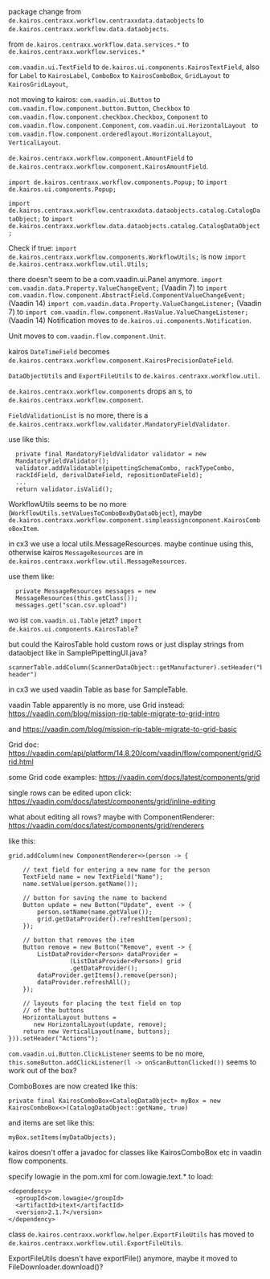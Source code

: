 package change from
`de.kairos.centraxx.workflow.centraxxdata.dataobjects` to
`de.kairos.centraxx.workflow.data.dataobjects`.

from `de.kairos.centraxx.workflow.data.services.*` to
`de.kairos.centraxx.workflow.services.*`

`com.vaadin.ui.TextField` to
`de.kairos.ui.components.KairosTextField`, also for `Label` to
`KairosLabel`, `ComboBox` to `KairosComboBox`, `GridLayout` to `KairosGridLayout`,

not moving to kairos: `com.vaadin.ui.Button` to
`com.vaadin.flow.component.button.Button`, `Checkbox` to
`com.vaadin.flow.component.checkbox.Checkbox`, `Component` to
`com.vaadin.flow.component.Component`,
`com.vaadin.ui.HorizontalLayout ` to
`com.vaadin.flow.component.orderedlayout.HorizontalLayout`,
`VerticalLayout`.

`de.kairos.centraxx.workflow.component.AmountField` to
`de.kairos.centraxx.workflow.component.KairosAmountField`.

`import de.kairos.centraxx.workflow.components.Popup;` to
`import de.kairos.ui.components.Popup;`

`import de.kairos.centraxx.workflow.centraxxdata.dataobjects.catalog.CatalogDataObject;` to
`import de.kairos.centraxx.workflow.data.dataobjects.catalog.CatalogDataObject;`

Check if true: 
`import de.kairos.centraxx.workflow.components.WorkflowUtils;`
is now `import de.kairos.centraxx.workflow.util.Utils;`

there doesn't seem to be a com.vaadin.ui.Panel anymore.
`import com.vaadin.data.Property.ValueChangeEvent;` (Vaadin 7) to
`import com.vaadin.flow.component.AbstractField.ComponentValueChangeEvent;` (Vaadin 14)
`import com.vaadin.data.Property.ValueChangeListener;` (Vaadin 7) to
`import com.vaadin.flow.component.HasValue.ValueChangeListener;` (Vaadin 14)
Notification moves to `de.kairos.ui.components.Notification`.

Unit moves to `com.vaadin.flow.component.Unit`.

kairos `DateTimeField` becomes
`de.kairos.centraxx.workflow.component.KairosPrecisionDateField`.

`DataObjectUtils` and `ExportFileUtils` to `de.kairos.centraxx.workflow.util`.

`de.kairos.centraxx.workflow.components` drops an s, to
`de.kairos.centraxx.workflow.component`.

`FieldValidationList` is no more, there is a
`de.kairos.centraxx.workflow.validator.MandatoryFieldValidator`.

use like this:

```
  private final MandatoryFieldValidator validator = new
  MandatoryFieldValidator();
  validator.addValidatable(pipettingSchemaCombo, rackTypeCombo,
  rackIdField, derivalDateField, repositionDateField);
  ...
  return validator.isValid();  
```

WorkflowUtils seems to be no more
(`WorkflowUtils.setValuesToComboBoxByDataObject`), maybe
`de.kairos.centraxx.workflow.component.simpleassigncomponent.KairosComboBoxItem`.

in cx3 we use a local utils.MessageResources. maybe continue using
this, otherwise kairos `MessageResources` are in
`de.kairos.centraxx.workflow.util.MessageResources`.

use them like:

```
  private MessageResources messages = new
  MessageResources(this.getClass());
  messages.get("scan.csv.upload")  
```

wo ist `com.vaadin.ui.Table` jetzt? `import
de.kairos.ui.components.KairosTable`?

but could the KairosTable hold custom rows or just display strings
from dataobject like in SamplePipettingUI.java?

```
scannerTable.addColumn(ScannerDataObject::getManufacturer).setHeader("bla
header")
```

in cx3 we used vaadin Table as base for SampleTable.

vaadin Table apparently is no more, use Grid instead:
https://vaadin.com/blog/mission-rip-table-migrate-to-grid-intro

and https://vaadin.com/blog/mission-rip-table-migrate-to-grid-basic

Grid doc:
https://vaadin.com/api/platform/14.8.20/com/vaadin/flow/component/grid/Grid.html

some Grid code examples:
https://vaadin.com/docs/latest/components/grid

single rows can be edited upon click:
https://vaadin.com/docs/latest/components/grid/inline-editing

what about editing all rows? maybe with ComponentRenderer:
https://vaadin.com/docs/latest/components/grid/renderers

like this:


```
grid.addColumn(new ComponentRenderer<>(person -> {

    // text field for entering a new name for the person
    TextField name = new TextField("Name");
    name.setValue(person.getName());

    // button for saving the name to backend
    Button update = new Button("Update", event -> {
        person.setName(name.getValue());
        grid.getDataProvider().refreshItem(person);
    });

    // button that removes the item
    Button remove = new Button("Remove", event -> {
        ListDataProvider<Person> dataProvider =
                 (ListDataProvider<Person>) grid
                 .getDataProvider();
        dataProvider.getItems().remove(person);
        dataProvider.refreshAll();
    });

    // layouts for placing the text field on top
    // of the buttons
    HorizontalLayout buttons =
       new HorizontalLayout(update, remove);
    return new VerticalLayout(name, buttons);
})).setHeader("Actions");
```                            


`com.vaadin.ui.Button.ClickListener` seems to be no more,
`this.someButton.addClickListener(l -> onScanButtonClicked())` seems
to work out of the box?

ComboBoxes are now created like this:

```
private final KairosComboBox<CatalogDataObject> myBox = new
KairosComboBox<>(CatalogDataObject::getName, true)
```

and items are set like this:

```
myBox.setItems(myDataObjects);
```

kairos doesn't offer a javadoc for classes like KairosComboBox etc in
vaadin flow components.


specify lowagie in the pom.xml for com.lowagie.text.* to load:

    <dependency>
      <groupId>com.lowagie</groupId>
      <artifactId>itext</artifactId>
      <version>2.1.7</version>
    </dependency>

class `de.kairos.centraxx.workflow.helper.ExportFileUtils` has moved to
`de.kairos.centraxx.workflow.util.ExportFileUtils`.

ExportFileUtils doesn't have exportFile() anymore, maybe it moved to
FileDownloader.download()?
